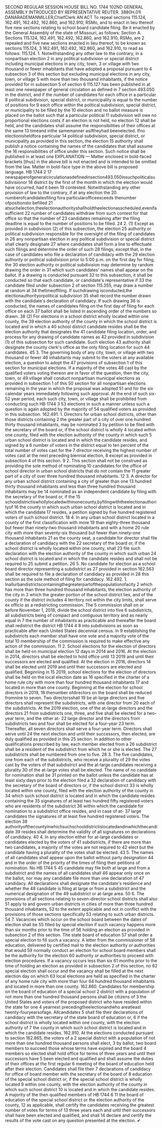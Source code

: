 SECOND REGULAR SESSION
HOUSE BILL NO. 1744
102ND GENERAL ASSEMBLY
INTRODUCED BY REPRESENTATIVE REUTER.
3880H.01I DANARADEMANMILLER,ChiefClerk
AN ACT
To repeal sections 115.124, 162.491, 162.492, 162.860, and 162.910, RSMo, and to enact in
lieu thereof five new sections relating to school board candidate filing.
Be it enacted by the General Assembly of the state of Missouri, as follows:
Section A. Sections 115.124, 162.491, 162.492, 162.860, and 162.910, RSMo, are
2 repealed and five new sections enacted in lieu thereof, to be known as sections 115.124,
3 162.491, 162.492, 162.860, and 162.910, to read as follows:
115.124. 1. Notwithstanding any other law to the contrary, in a nonpartisan election
2 in any political subdivision or special district including municipal elections in any city, town,
3 or village with two thousand or fewer inhabitants that have adopted a proposal pursuant to
4 subsection 3 of this section but excluding municipal elections in any city, town, or village
5 with more than two thousand inhabitants, if the notice provided for in subsection 5 of section
6 115.127 has been published in at least one newspaper of general circulation as defined in
7 section 493.050 in the district, and if the number of candidates for each office in a particular
8 political subdivision, special district, or municipality is equal to the number of positions for
9 each office within the political subdivision, special district, or municipality to be filled by the
10 election and no ballot measure is placed on the ballot such that a particular political
11 subdivision will owe no proportional elections costs if an election is not held, no election
12 shall be held, and the candidates shall assume the responsibilities of their offices at the same
13 timeand inthe samemanner asiftheyhad beenelected. Ifno electionisheldfora particular
14 political subdivision, special district, or municipality as provided in this section, the election
15 authority shall publish a notice containing the names of the candidates that shall assume the
16 responsibilities of office under this section. Such notice shall be published in at least one
EXPLANATION — Matter enclosed in bold-faced brackets [thus] in the above bill is not enacted and is
intended to be omitted from the law. Matter in bold-face type in the above bill is proposed language.
HB 1744 2
17 newspaperofgeneralcirculationasdefinedinsection493.050insuchpoliticalsubdivisionor
18 district by the first of the month in which the election would have occurred, had it been
19 contested. Notwithstanding any other provision of law to the contrary, if at any election the
20 numberofcandidatesfiling fora particularofficeexceeds thenumber ofpositionsto befilled
21 atsuchelection,theelectionauthorityshallholdtheelectionasscheduled,evenifasufficient
22 number of candidates withdraw from such contest for that office so that the number of
23 candidates remaining after the filing deadline is equal to the number of positions to be filled.
24 2. (1) Except as provided in subdivision (2) of this subsection, the election
25 authority or political subdivision responsible for the oversight of the filing of candidates in
26 any nonpartisan election in any political subdivision or special district shall clearly designate
27 where candidates shall form a line to effectuate such filings and determine the order of such
28 filings; except that, in the case of candidates who file a declaration of candidacy with the
29 election authority or political subdivision prior to 5:00 p.m. on the first day for filing, the
30 election authority or political subdivision may determine by random drawing the order in
31 which such candidates' names shall appear on the ballot. If a drawing is conducted pursuant
32 to this subsection, it shall be conducted so that each candidate, or candidate's representative if
33 the candidate filed under subsection 2 of section 115.355, may draw a number at random at
34 thetimeoffiling. If suchdrawing isconducted,the electionauthorityorpolitical subdivision
35 shall record the number drawn with the candidate's declaration of candidacy. If such drawing
36 is conducted, the names of candidates filing on the first day of filing for each office on each
37 ballot shall be listed in ascending order of the numbers so drawn.
38 (2) For elections in a school district wholly located within one county, the
39 election authority of the county in which the school district is located and in which a
40 school district candidate resides shall be the election authority that designates the
41 candidate filing location, order, and process for any drawing of candidate names as
42 provided in subdivision (1) of this subsection for such candidate. Such election
43 authority shall designate the county clerk's office as the only filing location for such
44 candidates.
45 3. The governing body of any city, town, or village with two thousand or fewer
46 inhabitants may submit to the voters at any available election, a question to adopt the
47 provisions of subsection 1 of this section for municipal elections. If a majority of the votes
48 cast by the qualified voters voting thereon are in favor of the question, then the city, town, or
49 village shall conduct nonpartisan municipal elections as provided in subsection 1 of this
50 section for all nonpartisan elections remaining in the year in which the proposal was adopted
51 and for the six calendar years immediately following such approval. At the end of such six-
52 year period, each such city, town, or village shall be prohibited from conducting such
HB 1744 3
53 elections in such a manner unless such a question is again adopted by the majority of
54 qualified voters as provided in this subsection.
162.491. 1. Directors for urban school districts, other than those districts containing
2 the greater part of a city of over one hundred thirty thousand inhabitants, may be nominated
3 by petition to be filed with the secretary of the board or, if the school district is wholly
4 located within one county, filed with the election authority of the county in which such
5 urban school district is located and in which the candidate resides, and signed by a
6 number of voters in the district equal to ten percent of the total number of votes cast for the
7 director receiving the highest number of votes cast at the next preceding biennial election,
8 except as provided in subsection 4 of this section.
9 2. This section shall not be construed as providing the sole method of nominating
10 candidates for the office of school director in urban school districts that do not contain the
11 greater part of a city of over three hundred thousand inhabitants.
12 3. A director for any urban school district containing a city of greater than one
13 hundred thirty thousand inhabitants and less than three hundred thousand inhabitants may be
14 nominated as an independent candidate by filing with the secretary of the board or, if the
15 schooldistrictiswhollylocatedwithinonecounty,byfilingwiththeelectionauthorityof
16 the county in which such urban school district is located and in which the candidate
17 resides, a petition signed by five hundred registered voters of such school district.
18 4. In any urban school district located in a county of the first classification with more
19 than eighty-three thousand but fewer than ninety-two thousand inhabitants and with a home
20 rule city with more than seventy-six thousand but fewer than ninety-one thousand inhabitants
21 as the county seat, a candidate for director shall file a declaration of candidacy with the
22 secretary of the board or, if the school district is wholly located within one county, shall
23 file such declaration with the election authority of the county in which such urban
24 school district is located and in which the candidate resides and shall not be required to
25 submit a petition.
26 5. No candidate for election as a school board director representing a subdistrict as
27 provided in section 162.563 shall be required to file a declaration of candidacy as provided in
28 this section as the sole method of filing for candidacy.
162.492. 1. Inallurbandistrictscontainingthegreaterpartofthepopulationofacity
2 which has more than three hundred thousand inhabitants, the election authority of the city in
3 which the greater portion of the school district lies, and of the county if the district includes
4 territory not within the city limits, shall serve ex officio as a redistricting commission. The
5 commission shall on or before November 1, 2018, divide the school district into five
6 subdistricts, all subdistricts being of compact and contiguous territory and as nearly equal in
7 the number of inhabitants as practicable and thereafter the board shall redistrict the district
HB 1744 4
8 into subdivisions as soon as practicable after each United States decennial census. In
9 establishing the subdistricts each member shall have one vote and a majority vote of the total
10 membership of the commission is required to make effective any action of the commission.
11 2. School elections for the election of directors shall be held on municipal election
12 days in 2014 and 2016. At the election in 2014, directors shall be elected to hold office until
13 2019 and until their successors are elected and qualified. At the election in 2016, directors
14 shall be elected until 2019 and until their successors are elected and qualified. Beginning in
15 2019, school elections for the election of directors shall be held on the local election date as
16 specified in the charter of a home rule city with more than four hundred thousand inhabitants
17 and located in more than one county. Beginning at the election for school directors in 2019,
18 thenumber ofdirectors on the board shall be reduced fromnine to seven. Two directorsshall
19 be at-large directors and five directors shall represent the subdistricts, with one director from
20 each of the subdistricts. At the 2019 election, one of the at-large directors and the directors
21 from subdistricts one, three, and five shall be elected for a two-year term, and the other at-
22 large director and the directors from subdistricts two and four shall be elected for a four-year
23 term. Thereafter, all seven directors shall serve a four-year term. Directors shall serve until
24 the next election and until their successors, then elected, are duly qualified as provided in this
25 section. In addition to other qualifications prescribed by law, each member elected from a
26 subdistrict shall be a resident of the subdistrict from which he or she is elected. The
27 subdistricts shall be numbered from one to five.
28 3. The five candidates, one from each of the subdistricts, who receive a plurality of
29 the votes cast by the voters of that subdistrict and the at-large candidates receiving a plurality
30 of the at-large votes shall be elected. The name of no candidate for nomination shall be
31 printed on the ballot unless the candidate has at least sixty days prior to the election filed a
32 declaration of candidacy with the secretary of the board of directors or, if the school district
33 is wholly located within one county, filed with the election authority of the county in
34 which such school district is located and in which the candidate resides containing the
35 signatures of at least two hundred fifty registered voters who are residents of the subdistrict
36 within which the candidate for nomination to a subdistrict office resides, and in case of at-
37 large candidates the signatures of at least five hundred registered voters. The election
38 authorityofthecountyinwhichsuchschooldistrictislocatedandinwhichthecandidate
39 resides shall determine the validity of all signatures on declarations of candidacy.
40 4. In any election either for at-large candidates or candidates elected by the voters of
41 subdistricts, if there are more than two candidates, a majority of the votes are not required to
42 elect but the candidate having a plurality of the votes shall be elected.
43 5. The names of all candidates shall appear upon the ballot without party designation
44 and in the order of the priority of the times of filing their petitions of nomination. No
HB 1744 5
45 candidate may file both at large and from a subdistrict and the names of all candidates shall
46 appear only once on the ballot, nor may any candidate file more than one declaration of
47 candidacy. All declarations shall designate the candidate's residence and whether the
48 candidate is filing at large or from a subdistrict and the numerical designation of the
49 subdistrict or at-large area.
50 6. The provisions of all sections relating to seven-director school districts shall also
51 apply to and govern urban districts in cities of more than three hundred thousand inhabitants,
52 to the extent applicable and not in conflict with the provisions of those sections specifically
53 relating to such urban districts.
54 7. Vacancies which occur on the school board between the dates of election shall be
55 filled by special election if such vacancy happens more than six months prior to the time of
56 holding an election as provided in subsection 2 of this section. The state board of education
57 shall order a special election to fill such a vacancy. A letter from the commissioner of
58 education, delivered by certified mail to the election authority or authorities that would
59 normally conduct an election for school board members shall be the authority for the election
60 authority or authorities to proceed with election procedures. If a vacancy occurs less than six
61 months prior to the time of holding an election as provided in subsection 2 of this section, no
62 special election shall occur and the vacancy shall be filled at the next election day on which
63 local elections are held as specified in the charter of any home rule city with more than four
64 hundred thousand inhabitants and located in more than one county.
162.860. Candidates for membership on the board of education of a special school
2 district with a population of not more than one hundred thousand persons shall be citizens of
3 the United States and voters of the proposed district who have resided within the state for one
4 yearnext precedingtheelectionandwho areatleast twenty-fouryearsofage. Allcandidates
5 shall file their declarations of candidacy with the secretary of the state board of education or,
6 if the school district is wholly located within one county, with the election authority of
7 the county in which such school district is located and in which the candidate resides.
162.910. At the elections conducted pursuant to section 162.865, the voters of a
2 special district with a population of not more than one hundred thousand persons shall elect,
3 by ballot, two board members to succeed those whose terms have expired and the board
4 members so elected shall hold office for terms of three years and until their successors have
5 been elected and qualified and shall assume the duties of their offices at the first regular
6 meeting of the board of education held after their election. Candidates shall file their
7 declarations of candidacy for office of board member with the secretary of the board of
8 education of the special school district or, if the special school district is wholly located
9 within one county, with the election authority of the county in which such school district
10 is located and in which the candidate resides. A majority of the then qualified members of
HB 1744 6
11 the board of education of the special school district or the election authority of the county,
12 as applicable, shall certify the candidates receiving the greatest number of votes for terms of
13 three years each and until their successors shall have been elected and qualified, and shall
14 declare and certify the results of the vote cast on any question presented at the election.
✔